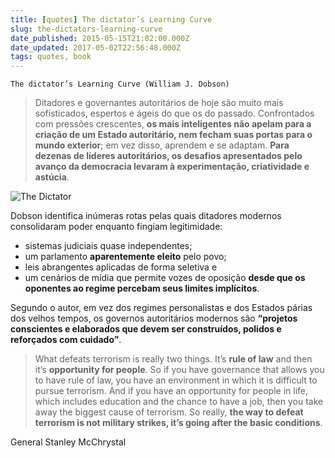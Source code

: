 ```yaml
---
title: [quotes] The dictator’s Learning Curve
slug: the-dictators-learning-curve
date_published: 2015-05-15T21:02:00.000Z
date_updated: 2017-05-02T22:56:48.000Z
tags: quotes, book
---
```


    The dictator’s Learning Curve (William J. Dobson)

> Ditadores e governantes autoritários de hoje são muito mais sofisticados, espertos e ágeis do que os do passado. Confrontados com pressões crescentes, **os mais inteligentes não apelam para a criação de um Estado autoritário, nem fecham suas portas para o mundo exterior**; em vez disso, aprendem e se adaptam. **Para dezenas de líderes autoritários, os desafios apresentados pelo avanço da democracia levaram à experimentação, criatividade e astúcia**.

![The Dictator](../images/the-dictator.jpg)

Dobson identifica inúmeras rotas pelas quais ditadores modernos consolidaram poder enquanto fingiam legitimidade:

- sistemas judiciais quase independentes;
- um parlamento **aparentemente eleito** pelo povo;
- leis abrangentes aplicadas de forma seletiva e
- um cenários de mídia que permite vozes de oposição **desde que os oponentes ao regime percebam seus limites implícitos**.

Segundo o autor, em vez dos regimes personalistas e dos Estados párias dos velhos tempos, os governos autoritários modernos são **“projetos conscientes e elaborados que devem ser construídos, polidos e reforçados com cuidado”**.

> What defeats terrorism is really two things. It’s **rule of law** and then it’s **opportunity for people**. So if you have governance that allows you to have rule of law, you have an environment in which it is difficult to pursue terrorism. And if you have an opportunity for people in life, which includes education and the chance to have a job, then you take away the biggest cause of terrorism. So really, **the way to defeat terrorism is not military strikes, it’s going after the basic conditions**.

General Stanley McChrystal
